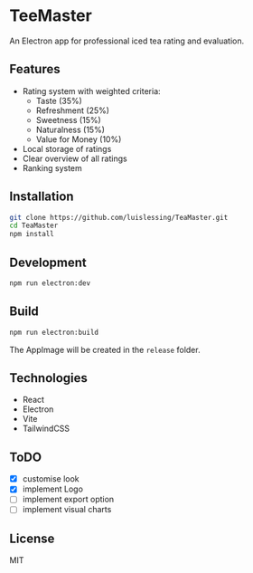 # TeeMaster

An Electron app for professional iced tea rating and evaluation.

## Features

- Rating system with weighted criteria:
  - Taste (35%)
  - Refreshment (25%)
  - Sweetness (15%)
  - Naturalness (15%)
  - Value for Money (10%)
- Local storage of ratings
- Clear overview of all ratings
- Ranking system

## Installation

```bash
git clone https://github.com/luislessing/TeaMaster.git
cd TeaMaster
npm install
```

## Development

```bash
npm run electron:dev
```

## Build

```bash
npm run electron:build
```

The AppImage will be created in the `release` folder.

## Technologies

- React
- Electron
- Vite
- TailwindCSS

## ToDO
- [x] customise look
- [x] implement Logo
- [ ] implement export option
- [ ] implement visual charts 

## License

MIT